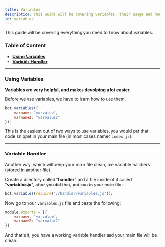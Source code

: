 ```yaml
---
title: Variables
description: This Guide will be covering variables, their usage and how to store variables in other files.
id: variables
---
```


This guide will be covering everything you need to know about variables.

### Table of Content

- **[Using Variables][1]**
- **[Variable Handler][2]**

---

### Using Variables

**Variables are very helpful, and makes devolping a lot easier.**

Before we use variables, we have to learn how to use them.

```js
bot.variables({
    varname: "varvalue",
    varname2: "varvalue2"
});
```

This is the easiest out of two ways to use variables, you would put that code snippet in your main file (in most cases named `index.js`).

---

### Variable Handler

Another way, which will keep your main file clean, are variable handlers (stored in another file).

Create a directory called "**handler**" and a file inside of it called "**variables.js**", after you did that, put that
in your main file:

```js
bot.variables(require("./handler/variables.js"));
```

Now go to your `variables.js` file and paste the following:

```js
module.exports = [{
    varname: "varvalue",
    varname2: "varvalue2"
}]
```

And that's it, you have a working variable handler and your main file will be clean.

<!--- links -->

[1]: #using-variables
[2]: #variable-handler
[3]: #variable-functions
[embed-example]: https://cdn.discordapp.com/attachments/1061712111052521493/1061764337691279460/image_3.png
[aoi-github]: https://github.com/akaruidevelopment/aoi.js#v6
[ayaka-parser]: https://github.com/usersatoshi/parsers#main